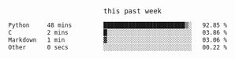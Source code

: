 <p align="center"><samp>this past week</samp></p>
<!--START_SECTION:waka-->

```txt
Python     48 mins         ███████████████████████▒░   92.85 %
C          2 mins          █░░░░░░░░░░░░░░░░░░░░░░░░   03.86 %
Markdown   1 min           ▓░░░░░░░░░░░░░░░░░░░░░░░░   03.06 %
Other      0 secs          ░░░░░░░░░░░░░░░░░░░░░░░░░   00.22 %
```

<!--END_SECTION:waka-->


